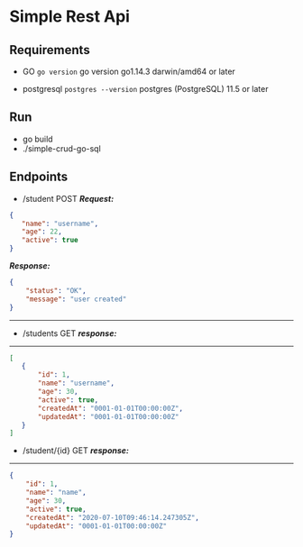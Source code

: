 # Simple Rest Api 

## Requirements
 - GO `go version` go version go1.14.3 darwin/amd64 or later
 
 - postgresql `postgres --version` postgres (PostgreSQL) 11.5 or later

 ## Run
 - go build 
 - ./simple-crud-go-sql 
 

 ## Endpoints
 - /student POST ***Request:***
 ```json
 {
    "name": "username",
    "age": 22,
    "active": true
 }
 ```
***Response:***
```json
{
    "status": "OK",
    "message": "user created"
}
```

----
 - /students GET
  ***response:***
  ---
 ```json
 [
    {
        "id": 1,
        "name": "username",
        "age": 30,
        "active": true,
        "createdAt": "0001-01-01T00:00:00Z",
        "updatedAt": "0001-01-01T00:00:00Z"
    }
 ]
 ```

- /student/{id} GET ***response:***
***
```json
{
    "id": 1,
    "name": "name",
    "age": 30,
    "active": true,
    "createdAt": "2020-07-10T09:46:14.247305Z",
    "updatedAt": "0001-01-01T00:00:00Z"
}
```